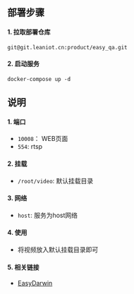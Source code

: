 ## 部署步骤
#### 1. 拉取部署仓库
```
git@git.leaniot.cn:product/easy_qa.git
```
#### 2. 启动服务
```
docker-compose up -d
```

## 说明
#### 1. 端口
- `10008`： WEB页面
- `554`: rtsp

#### 2. 挂载
- `/root/video`: 默认挂载目录

#### 3. 网络
- `host`: 服务为host网络

#### 4. 使用
- 将视频放入默认挂载目录即可

#### 5. 相关链接
- [EasyDarwin](https://github.com/EasyDarwin/EasyDarwin)